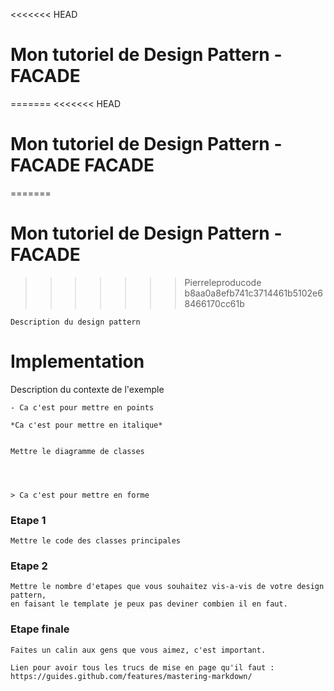 <<<<<<< HEAD
# Mon tutoriel de Design Pattern - FACADE
=======
<<<<<<< HEAD
# Mon tutoriel de Design Pattern - FACADE FACADE
=======
# Mon tutoriel de Design Pattern - FACADE
>>>>>>> Pierreleproducode
>>>>>>> b8aa0a8efb741c3714461b5102e68466170cc61b

    Description du design pattern

# Implementation

Description du contexte de l'exemple


    - Ca c'est pour mettre en points

    *Ca c'est pour mettre en italique*


    Mettre le diagramme de classes




    > Ca c'est pour mettre en forme

### Etape 1

    Mettre le code des classes principales

### Etape 2


    Mettre le nombre d'etapes que vous souhaitez vis-a-vis de votre design pattern, 
    en faisant le template je peux pas deviner combien il en faut.


### Etape finale

    Faites un calin aux gens que vous aimez, c'est important.

    Lien pour avoir tous les trucs de mise en page qu'il faut : https://guides.github.com/features/mastering-markdown/
